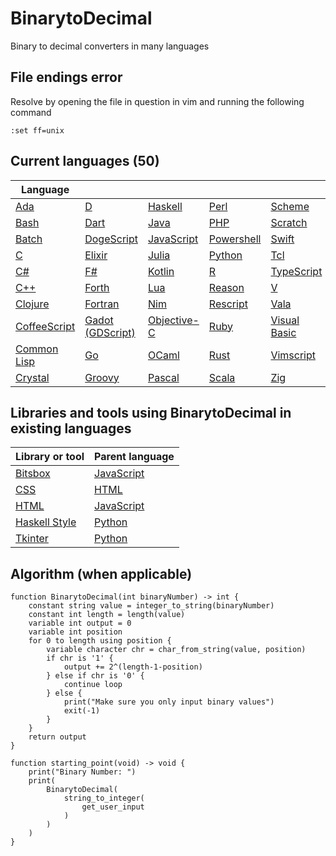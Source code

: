 # BinarytoDecimal

Binary to decimal converters in many languages

## File endings error

Resolve by opening the file in question in vim and running the following command

```vim
:set ff=unix
```

## Current languages (50)

| Language                               |                                        |                                  |                                   |                                    |
| -------------------------------------- | -------------------------------------- | -------------------------------- | --------------------------------- | ---------------------------------- |
| [Ada](BinarytoDecimal.adb)             | [D](BinarytoDecimal.d)                 | [Haskell](BinarytoDecimal.hs)    | [Perl](BinarytoDecimal.pl)        | [Scheme](BinarytoDecimal.scm)      |
| [Bash](BinarytoDecimal.sh)             | [Dart](BinarytoDecimal.dart)           | [Java](BinarytoDecimal.java)     | [PHP](BinarytoDecimal.php)        | [Scratch](BinarytoDecimal.sb3)     |
| [Batch](BinarytoDecimal.bat)           | [DogeScript](BinarytoDecimal.djs)      | [JavaScript](BinarytoDecimal.js) | [Powershell](BinarytoDecimal.ps1) | [Swift](BinarytoDecimal.swift)     |
| [C](BinarytoDecimal.c)                 | [Elixir](BinarytoDecimal.exs)          | [Julia](BinarytoDecimal.jl)      | [Python](BinarytoDecimal.py)      | [Tcl](BinarytoDecimal.tcl)         |
| [C#](BinarytoDecimal.cs)               | [F#](BinarytoDecimal.fsx)              | [Kotlin](BinarytoDecimal.kt)     | [R](BinarytoDecimal.r)            | [TypeScript](BinarytoDecimal.ts)   |
| [C++](BinarytoDecimal.cpp)             | [Forth](BinarytoDecimal.fth)           | [Lua](BinarytoDecimal.lua)       | [Reason](BinarytoDecimal.re)      | [V](BinarytoDecimal.v)             |
| [Clojure](BinarytoDecimal.clj)         | [Fortran](BinarytoDecimal.f90)         | [Nim](BinarytoDecimal.nim)       | [Rescript](BinarytoDecimal.res)   | [Vala](BinarytoDecimal.vala)       |
| [CoffeeScript](BinarytoDecimal.coffee) | [Gadot (GDScript)](BinarytoDecimal.gd) | [Objective-C](BinarytoDecimal.m) | [Ruby](BinarytoDecimal.rb)        | [Visual Basic](BinarytoDecimal.vb) |
| [Common Lisp](BinarytoDecimal.lsp)     | [Go](BinarytoDecimal.go)               | [OCaml](BinarytoDecimal.ml)      | [Rust](BinarytoDecimal.rs)        | [Vimscript](BinarytoDecimal.vim)   |
| [Crystal](BinarytoDecimal.cr)          | [Groovy](BinarytoDecimal.gvy)          | [Pascal](BinarytoDecimal.pas)    | [Scala](BinarytoDecimal.scala)    | [Zig](BinarytoDecimal.zig)         |

## Libraries and tools using BinarytoDecimal in existing languages

| Library or tool                                   | Parent language                  |
| ------------------------------------------------- | -------------------------------- |
| [Bitsbox](BinarytoDecimal.bitsbox.js)             | [JavaScript](BinarytoDecimal.js) |
| [CSS](BinarytoDecimal.css)                        | [HTML](BinarytoDecimal.html)     |
| [HTML](BinarytoDecimal.html)                      | [JavaScript](BinarytoDecimal.js) |
| [Haskell Style](BinarytoDecimal.haskell_style.py) | [Python](BinarytoDecimal.py)     |
| [Tkinter](BinarytoDecimal.tkinter.py)             | [Python](BinarytoDecimal.py)     |

## Algorithm (when applicable)

```pseudocode
function BinarytoDecimal(int binaryNumber) -> int {
    constant string value = integer_to_string(binaryNumber)
    constant int length = length(value)
    variable int output = 0
    variable int position
    for 0 to length using position {
        variable character chr = char_from_string(value, position)
        if chr is '1' {
            output += 2^(length-1-position)
        } else if chr is '0' {
            continue loop
        } else {
            print("Make sure you only input binary values")
            exit(-1)
        }
    }
    return output
}

function starting_point(void) -> void {
    print("Binary Number: ")
    print(
        BinarytoDecimal(
            string_to_integer(
                get_user_input
            )
        )
    )
}
```
